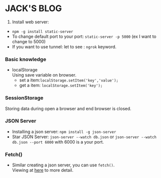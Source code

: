 # JACK'S BLOG

1. Install web server:
- ``npm -g install static-server``
- To change default port to your port:
``static-server -p 5000`` (ex I want to change to 5000)  
- If you want to use tunnel: let to see : ``ngrok`` keyword.  

### Basic knowledge

-   localStorage  
Using save variable on browser.  
    - set a item:``localStorage.setItem('key','value');``  
    - get a item: ``localStorage.setItem('key');``
### SessionStorage

Storing data during open a browser and end browser is closed.  

### JSON Server
- Installing a json server: ``npm install -g json-server``
- Star JSON Server: ``json-server --watch db.json`` or ``json-server --watch db.json --port 6000``  with 6000 is a your port.  

### Fetch()
- Similar creating a json server, you can use ``fetch()``.  
Viewing at [here](https://developer.mozilla.org/en-US/docs/Learn/JavaScript/Client-side_web_APIs/Fetching_data) to more detail.  
